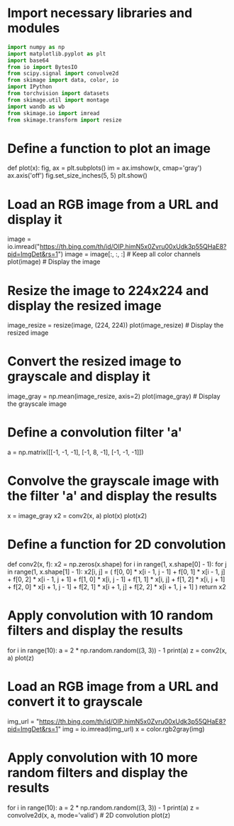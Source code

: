 # Import necessary libraries and modules
```python
import numpy as np
import matplotlib.pyplot as plt
import base64
from io import BytesIO
from scipy.signal import convolve2d
from skimage import data, color, io
import IPython
from torchvision import datasets
from skimage.util import montage
import wandb as wb
from skimage.io import imread
from skimage.transform import resize
```

# Define a function to plot an image
def plot(x):
    fig, ax = plt.subplots()
    im = ax.imshow(x, cmap='gray')
    ax.axis('off')
    fig.set_size_inches(5, 5)
    plt.show()

# Load an RGB image from a URL and display it
image = io.imread("https://th.bing.com/th/id/OIP.himN5x0Zvru00xUdk3p55QHaE8?pid=ImgDet&rs=1")
image = image[:, :, :]  # Keep all color channels
plot(image)  # Display the image

# Resize the image to 224x224 and display the resized image
image_resize = resize(image, (224, 224))
plot(image_resize)  # Display the resized image

# Convert the resized image to grayscale and display it
image_gray = np.mean(image_resize, axis=2)
plot(image_gray)  # Display the grayscale image

# Define a convolution filter 'a'
a = np.matrix([[-1, -1, -1], [-1, 8, -1], [-1, -1, -1]])

# Convolve the grayscale image with the filter 'a' and display the results
x = image_gray
x2 = conv2(x, a)
plot(x)
plot(x2)

# Define a function for 2D convolution
def conv2(x, f):
    x2 = np.zeros(x.shape)
    for i in range(1, x.shape[0] - 1):
        for j in range(1, x.shape[1] - 1):
            x2[i, j] = (
                f[0, 0] * x[i - 1, j - 1]
                + f[0, 1] * x[i - 1, j]
                + f[0, 2] * x[i - 1, j + 1]
                + f[1, 0] * x[i, j - 1]
                + f[1, 1] * x[i, j]
                + f[1, 2] * x[i, j + 1]
                + f[2, 0] * x[i + 1, j - 1]
                + f[2, 1] * x[i + 1, j]
                + f[2, 2] * x[i + 1, j + 1]
            )
    return x2

# Apply convolution with 10 random filters and display the results
for i in range(10):
    a = 2 * np.random.random((3, 3)) - 1
    print(a)
    z = conv2(x, a)
    plot(z)

# Load an RGB image from a URL and convert it to grayscale
img_url = "https://th.bing.com/th/id/OIP.himN5x0Zvru00xUdk3p55QHaE8?pid=ImgDet&rs=1"
img = io.imread(img_url)
x = color.rgb2gray(img)

# Apply convolution with 10 more random filters and display the results
for i in range(10):
    a = 2 * np.random.random((3, 3)) - 1
    print(a)
    z = convolve2d(x, a, mode='valid')  # 2D convolution
    plot(z)
